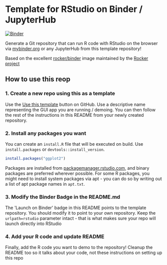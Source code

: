 #  Template for RStudio on Binder / JupyterHub

[![Binder](https://mybinder.org/badge_logo.svg)](https://mybinder.org/v2/gh/yuvipanda/R-samples/main?urlpath=rstudio)

Generate a Git repository that can run R code with RStudio on
the browser via [mybinder.org](https://mybinder.org) or any JupyterHub
from this template repository!

Based on the excellent [rocker/binder](https://hub.docker.com/r/rocker/binder)
image maintained by the [Rocker project](https://www.rocker-project.org/)

## How to use this reop

### 1. Create a new repo using this as a template

Use the [Use this template](https://docs.github.com/en/repositories/creating-and-managing-repositories/creating-a-repository-from-a-template#creating-a-repository-from-a-template)
button on GitHub. Use a descriptive name representing the
GUI app you are running / demoing. You can then follow the rest of
the instructions in this README from your newly created repository.

### 2. Install any packages you want

You can create an `install.R` file that will be executed on build.
Use `install.packages` or `devtools::install_version`.

```R
install.packages("ggplot2")
```

Packages are installed from [packagemanager.rstudio.com](https://packagemanager.rstudio.com/client/#/),
and binary packages are preferred wherever possible. For some R packages,
you might need to install system packages via apt - you can do so by writing
out a list of apt package names in `apt.txt`.

### 3. Modify the Binder Badge in the README.md

The 'Launch on Binder' badge in this README points to the template repository.
You should modify it to point to your own repository. Keep the `urlpath=rstudio`
parameter intact - that is what makes sure your repo will launch directly into
RStudio

### 4. Add your R code and update README

Finally, add the R code you want to demo to the repository! Cleanup the README
too so it talks about your code, not these instructions on setting up this repo
